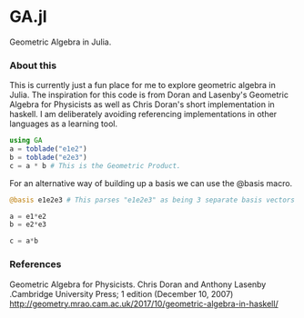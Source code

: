 # GA.jl
Geometric Algebra in Julia.

### About this
  This is currently just a fun place for me to explore geometric algebra in Julia. The inspiration for this code is from Doran and Lasenby's Geometric Algebra for Physicists as well as Chris Doran's short implementation in haskell. I am deliberately avoiding referencing implementations in other languages as a learning tool.
```julia
using GA
a = toblade("e1e2")
b = toblade("e2e3")
c = a * b # This is the Geometric Product.
```
For an alternative way of building up a basis we can use the @basis macro.
```julia
@basis e1e2e3 # This parses "e1e2e3" as being 3 separate basis vectors and creates them.

a = e1*e2
b = e2*e3

c = a*b
```
### References
  Geometric Algebra for Physicists. Chris Doran and Anthony Lasenby .Cambridge University Press; 1 edition (December 10, 2007)
  http://geometry.mrao.cam.ac.uk/2017/10/geometric-algebra-in-haskell/

